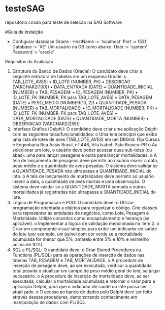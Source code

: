 # testeSAG
repositório criado para teste de seleção na SAG Software

#Guia de instalção
- Configurar database Oracle :
HostName := 'localhost'
Port := 1521
Database := 'XE'
Um usuário na DB como abaixo:
User := 'system'
Password := 'oracle'


Requisitos da Avaliação
1. Estrutura do Banco de Dados (Oracle): O candidato deve criar a seguinte estrutura
de tabelas em um esquema Oracle:
o
TAB_LOTE_AVES:
▪
ID_LOTE (NUMBER, PK)
▪
DESCRICAO (VARCHAR2(100))
▪
DATA_ENTRADA (DATE)
▪
QUANTIDADE_INICIAL (NUMBER)
o
TAB_PESAGEM:
▪
ID_PESAGEM (NUMBER, PK)
▪
ID_LOTE_FK (NUMBER, FK para TAB_LOTE_AVES)
▪
DATA_PESAGEM (DATE)
▪
PESO_MEDIO (NUMBER(10, 2))
▪
QUANTIDADE_PESADA (NUMBER)
o
TAB_MORTALIDADE:
▪
ID_MORTALIDADE (NUMBER, PK)
▪
ID_LOTE_FK (NUMBER, FK para TAB_LOTE_AVES)
▪
DATA_MORTALIDADE (DATE)
▪
QUANTIDADE_MORTA (NUMBER)
▪
OBSERVACAO (VARCHAR2(255))
2. Interface Gráfica (Delphi): O candidato deve criar uma aplicação Delphi com as
seguintes telas/funcionalidades:
o
Uma tela principal que exiba uma lista de lotes de aves (TAB_LOTE_AVES)
em um DBGrid.
Flip Cursos e Engenharia
Rua Assis Brasil, n° 448, Vila Isabel. Pato Branco-PR
o
Ao selecionar um lote, o usuário deve poder acessar duas sub-telas (ou
abas): uma para lançar pesagens e outra para lançar mortalidades.
o
A tela de lançamento de pesagens deve permitir ao usuário inserir a data,
peso médio e a quantidade de aves pesadas. O sistema deve validar se a
QUANTIDADE_PESADA não ultrapassa a QUANTIDADE_INICIAL do lote.
o
A tela de lançamento de mortalidades deve permitir ao usuário inserir a
data, a quantidade de aves mortas e uma observação. O sistema deve
validar se a QUANTIDADE_MORTA somada a outras mortalidades já
registradas não ultrapassa a QUANTIDADE_INICIAL do lote.
3. Lógica de Programação e POO: O candidato deve:
o
Utilizar programação orientada a objetos para organizar o código. Crie
classes para representar as entidades de negócios, como Lote, Pesagem e
Mortalidade. Utilize conceitos como encapsulamento e herança (se
aplicável).
o
Implementar a lógica de validação mencionada no item 2.
o
Criar um componente visual simples para exibir um indicador de saúde do
lote (por exemplo, um painel com cor verde se a mortalidade acumulada for
menor que 5%, amarelo entre 5% e 10% e vermelho acima de 10%).
4. SQL e PL/SQL: O candidato deve:
o
Criar Stored Procedures ou Functions (PL/SQL) para as operações de
inserção de dados nas tabelas TAB_PESAGEM e TAB_MORTALIDADE.
o
A procedure de inserção de pesagem deve, ao ser executada, verificar a
quantidade total pesada e atualizar um campo de peso médio geral do lote,
se julgar necessário.
o
A procedure de inserção de mortalidade deve, ao ser executada, calcular a
mortalidade acumulada e retornar o valor para a aplicação Delphi, para
que o indicador de saúde do lote possa ser atualizado.
o
O acesso ao banco de dados pelo Delphi deve ser feito através dessas
procedures, demonstrando conhecimento em manipulação de dados com
PL/SQL.
